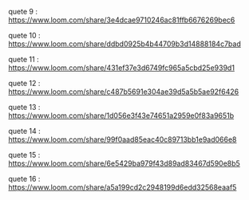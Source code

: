 quete 9 : https://www.loom.com/share/3e4dcae9710246ac81ffb6676269bec6

quete 10 : https://www.loom.com/share/ddbd0925b4b44709b3d14888184c7bad

quete 11 : https://www.loom.com/share/431ef37e3d6749fc965a5cbd25e939d1

quete 12 : https://www.loom.com/share/c487b5691e304ae39d5a5b5ae92f6426

quete 13 : https://www.loom.com/share/1d056e3f43e74651a2959e0f83a9651b

quete 14 : https://www.loom.com/share/99f0aad85eac40c89713bb1e9ad066e8

quete 15 : https://www.loom.com/share/6e5429ba979f43d89ad83467d590e8b5

quete 16 : https://www.loom.com/share/a5a199cd2c2948199d6edd32568eaaf5